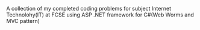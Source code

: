 A collection of my completed coding problems for subject Internet 
Technolohy(IT) at FCSE using ASP .NET framework for C#(Web Worms and MVC pattern)

